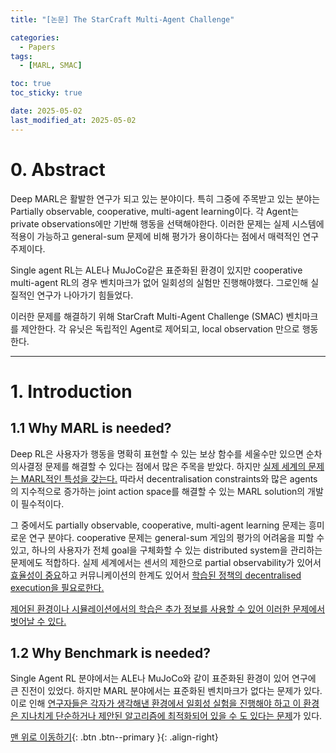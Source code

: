 ```yaml
---
title: "[논문] The StarCraft Multi-Agent Challenge"

categories:
  - Papers
tags:
  - [MARL, SMAC]

toc: true
toc_sticky: true

date: 2025-05-02
last_modified_at: 2025-05-02
---
```


# 0. Abstract

Deep MARL은 활발한 연구가 되고 있는 분야이다. 특히 그중에 주목받고 있는 분야는 Partially observable, cooperative, multi-agent learning이다. 각 Agent는 private observations에만 기반해 행동을 선택해야한다. 이러한 문제는 실제 시스템에 적용이 가능하고 general-sum 문제에 비해 평가가 용이하다는 점에서 매력적인 연구 주제이다.

Single agent RL는 ALE나 MuJoCo같은 표준화된 환경이 있지만 cooperative multi-agent RL의 경우 벤치마크가 없어 일회성의 실험만 진행해야했다. 그로인해 실질적인 연구가 나아가기 힘들었다.

이러한 문제를 해결하기 위해 StarCraft Multi-Agent Challenge (SMAC) 벤치마크를 제안한다. 각 유닛은 독립적인 Agent로 제어되고, local observation 만으로 행동한다.

---

# 1. Introduction

## 1.1 Why MARL is needed?

Deep RL은 사용자가 행동을 명확히 표현할 수 있는 보상 함수를 세울수만 있으면 순차 의사결정 문제를 해결할 수 있다는 점에서 많은 주목을 받았다. 하지만 <u>실제 세계의 문제는 MARL적인 특성을 갖는다.</u> 따라서 decentralisation constraints와 많은 agents의 지수적으로 증가하는 joint action space를 해결할 수 있는 MARL solution의 개발이 필수적이다.

그 중에서도 partially observable, cooperative, multi-agent learning 문제는 흥미로운 연구 분야다. cooperative 문제는 general-sum 게임의 평가의 어려움을 피할 수 있고, 하나의 사용자가 전체 goal을 구체화할 수 있는 distributed system을 관리하는 문제에도 적합하다. 실제 세계에서는 센서의 제한으로 partial observability가 있어서 <u>효율성이 중요</u>하고 커뮤니케이션의 한계도 있어서 <u>학습된 정책의 decentralised execution을 필요로한다.</u>

<u>제어된 환경이나 시뮬레이션에서의 학습은 추가 정보를 사용할 수 있어 이러한 문제에서 벗어날 수 있다.</u>

## 1.2 Why Benchmark is needed?

Single Agent RL 분야에서는 ALE나 MuJoCo와 같이 표준화된 환경이 있어 연구에 큰 진전이 있었다. 하지만 MARL 분야에서는 표준화된 벤치마크가 없다는 문제가 있다. 이로 인해 <u>연구자들은 각자가 생각해낸 환경에서 일회성 실험을 진행해야 하고 이 환경은 지나치게 단순하거나 제안된 알고리즘에 최적화되어 있을 수 도 있다는 문제</u>가 있다.

[맨 위로 이동하기](#){: .btn .btn--primary }{: .align-right}
